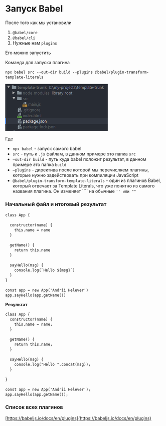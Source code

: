 # Запуск Babel

После того как мы установили

1. `@babel/core`
2. `@babel/cli`
3. Нужные нам `plugins`

Eго можно запустить

Команда для запуска плагина

    npx babel src --out-dir build --plugins @babel/plugin-transform-template-literals

![Babel/Untitled.png](Babel/Untitled.png)

Где

- `npx babel` - запуск самого babel
- `src` - путь к `.js` файлам, в данном примере это папка `src`
- `—out-dir build` - путь куда babel положит результат, в данном примере это папка `build`
- `—plugins` - директива после которой мы перечисляем плагины, которые нужно задействовать при компиляции JavaScript
- `@babel/plugin-transform-template-literals` - один из плагинов Babel, который отвечает за Template Literals, что уже понятно из самого названия плагина. Он изменяет ```` на обычные `'' или ""`

### Начальный файл и итоговый результат

    class App {
    
      constructor(name) {
        this.name = name
      }
    
      getName() {
        return this.name
      }
    
      sayHello(msg) {
        console.log(`Hello ${msg}`)
      }
    }
    
    const app = new App('Andrii Helever')
    app.sayHello(app.getName())

**Результат**

    class App {
      constructor(name) {
        this.name = name;
      }
    
      getName() {
        return this.name;
      }
    
      sayHello(msg) {
        console.log("Hello ".concat(msg));
      }
    
    }
    
    const app = new App('Andrii Helever');
    app.sayHello(app.getName());

### Список всех плагинов

[https://babeljs.io/docs/en/plugins](https://babeljs.io/docs/en/plugins)